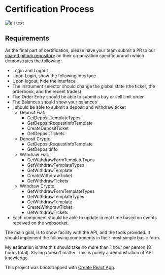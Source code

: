 # Certification Process

![alt text](https://github.com/alphapoint/frontend_workshop/blob/master/mock_up.png)

## Requirements

As the final part of certification, please have your team submit a PR to our [shared github repository](https://github.com/alphapoint/frontend_workshop) on their organization specific branch which demonstrates the following:

- Login and Logout
- Upon Login, show the following interface
- Upon logout, hide the interface
- The instrument selector should change the global state (the ticker, the orderbook, and the recent trades)
- The Order Entry should be able to submit a buy or sell limit order
- The Balances should show your balances
- I should be able to submit a deposit and withdraw ticket
  - Deposit Fiat:
    - GetDepositTemplateTypes
    - GetDepositRequestInfoTemplate
    - CreateDepositTicket
    - GetDepositTickets
  - Deposit Crypto:
    - GetDepositRequestInfoTemplate
    - GetDepositInfo
  - Withdraw Fiat:
    - GetWithdrawFormTemplateTypes
    - GetWithdrawTemplateTypes
    - GetWithdrawTemplate
    - CreateWithdrawTicket
    - GetWithdrawTickets
  - Withdraw Crypto:
    - GetWithdrawFormTemplateTypes
    - GetWithdrawTemplateTypes
    - GetWithdrawTemplate
    - CreateWithdrawTicket
    - GetWithdrawTickets
- Each component should be able to update in real time based on events received on the websocket.

The main goal, is to show facility with the API, and the tools provided. It should implement the following components in their most simple basic form.

My estimation is that this should take no more than 1 hour per person (8 hours total). Styling doesn't matter. This is purely a demonstration of API knowledge.

This project was bootstrapped with [Create React App](https://github.com/facebook/create-react-app).
